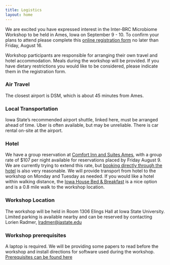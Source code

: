 ```yaml
---
title: Logistics
layout: home
---
```


We are excited you have expressed interest in the Inter-BRC Microbiome Workshop to be held in Ames, Iowa on September 9 - 10.  To confirm your plans to attend please complete this [online registration form](https://docs.google.com/forms/d/e/1FAIpQLSfR9CHtMowWZBK-ZRhNPGEkUa-S-qxNZWnEr9yJS5MvVDb4rA/viewform) no later than Friday, August 16.

Workshop participants are responsible for arranging their own travel and hotel accommodation. Meals during the workshop will be provided. If you have dietary restrictions you would like to be considered, please indicate them in the registration form.

### Air Travel
The closest airport is DSM, which is about 45 minutes from Ames.  

 
### Local Transportation
Iowa State’s recommended airport shuttle, linked here, must be arranged ahead of time. Uber is often available, but may be unreliable. There is car rental on-site at the airport.

### Hotel
We have a group reservation at [Comfort Inn and Suites Ames](https://www.choicehotels.com/reservations/groups/me87c9?checkInDate=2024-09-08&checkOutDate=2024-09-10&ratePlanCode=BNBTKD), with a group rate of $107 per night available for reservations placed by Friday August 9.  We are currently trying to extend this rate, but [booking directly through the hotel](https://www.choicehotels.com/iowa/ames/comfort-inn-hotels) is also very reasonable. We will provide transport from hotel to the workshop on Monday and Tuesday as needed.  If you would like a hotel within walking distance, the [Iowa House Bed & Breakfast](https://iowahouseames.com/) is a nice option and is a 0.8 mile walk to the workshop location.

### Workshop Location
The workshop will be held in Room 1306 Elings Hall at Iowa State University. Limited parking is available nearby and can be reserved by contacting Lorien Radmer, lradmer@iastate.edu 

### Workshop prerequisites
A laptop is required.  We will be providing some papers to read before the workshop and install directions for software used during the workshop.  [Prerequisites can be found here](https://www.germslab.org/interbrc-microbiome/prep.html)
